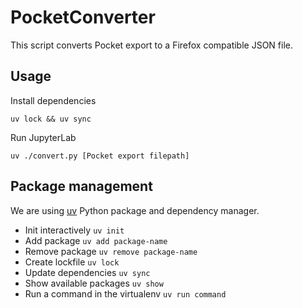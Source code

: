# PocketConverter

This script converts Pocket export to a Firefox compatible JSON file.

## Usage

Install dependencies

    uv lock && uv sync

Run JupyterLab

    uv ./convert.py [Pocket export filepath]

## Package management

We are using [uv](https://docs.astral.sh/uv/getting-started/) Python package and dependency
manager.

- Init interactively `uv init`
- Add package `uv add package-name`
- Remove package `uv remove package-name`
- Create lockfile `uv lock`
- Update dependencies `uv sync`
- Show available packages `uv show`
- Run a command in the virtualenv `uv run command`
